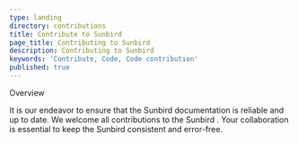 ```yaml
---
type: landing
directory: contributions
title: Contribute to Sunbird
page_title: Contributing to Sunbird
description: Contributing to Sunbird
keywords: 'Contribute, Code, Code contribution'
published: true
---
```

Overview

It is our endeavor to ensure that the Sunbird documentation is reliable and up to date. We welcome all contributions to the Sunbird . Your collaboration is essential to keep the Sunbird consistent and error-free. 
